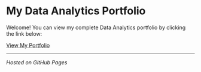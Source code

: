 # My Data Analytics Portfolio

Welcome! You can view my complete Data Analytics portfolio by clicking the link below:

[View My Portfolio](https://jmanyani.github.io/portfolios/DAPortfolio/)

---

*Hosted on GitHub Pages*
